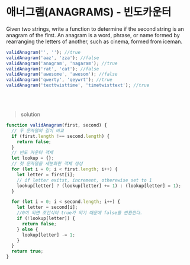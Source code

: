 # 애너그램(ANAGRAMS) - 빈도카운터

Given two strings, write a function to determine if the second string is an anagram of the first. An anagram is a word, phrase, or name formed by rearranging the letters of another, such as cinema, formed from iceman.

```javascript
validAnagram('', ''); //true
validAnagram('aaz', 'zza'); //false
validAnagram('anagram', 'nagaram'); //true
validAnagram('rat', 'cat'); //false
validAnagram('awesome', 'awesom'); //false
validAnagram('qwerty', 'qeywrt'); //true
validAnagram('texttwisttime', 'timetwisttext'); //true
```

<br/>
<br/>

> solution

```javascript
function validAnagram(first, second) {
  // 두 문자열의 길이 비교
  if (first.length !== second.length) {
    return false;
  }
  // 빈도 카운터 객체
  let lookup = {};
  // 첫 문자열을 세분화한 객체 생성
  for (let i = 0; i < first.length; i++) {
    let letter = first[i];
    // if letter exitst, increment, otherewise set to 1
    lookup[letter] ? (lookup[letter] += 1) : (lookup[letter] = 1);
  }

  for (let i = 0; i < second.length; i++) {
    let letter = second[i];
    //0이 되면 조건식이 true가 되기 때문에 false를 반환한다.
    if (!lookup[letter]) {
      return false;
    } else {
      lookup[letter] -= 1;
    }
  }
  return true;
}
```
